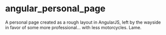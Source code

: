 # angular_personal_page
A personal page created as a rough layout in AngularJS, left by the wayside in favor of some more professional... with less motorcycles. Lame.
